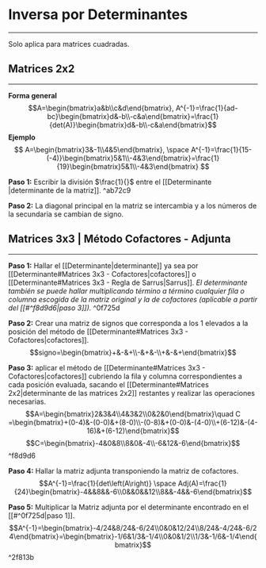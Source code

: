 # Inversa por Determinantes 
***
Solo aplica para matrices cuadradas.

## Matrices 2x2
***
**Forma general**
$$A=\begin{bmatrix}a&b\\c&d\end{bmatrix}, A^{-1}=\frac{1}{ad-bc}\begin{bmatrix}d&-b\\-c&a\end{bmatrix}=\frac{1}{det(A)}\begin{bmatrix}d&-b\\-c&a\end{bmatrix}$$
**Ejemplo**
$$
A=\begin{bmatrix}3&-1\\4&5\end{bmatrix}, \space A^{-1}=\frac{1}{15-(-4)}\begin{bmatrix}5&1\\-4&3\end{bmatrix}=\frac{1}{19}\begin{bmatrix}5&1\\-4&3\end{bmatrix}
$$

**Paso 1:** Escribir la división $\frac{1}{}$ entre el [[Determinante |determinante de la matriz]]. ^ab72c9

**Paso 2:** La diagonal principal en la matriz se intercambia y a los números de la secundaria se cambian de signo.

## Matrices 3x3 | Método Cofactores - Adjunta
***
**Paso 1:** Hallar el [[Determinante|determinante]] ya sea por [[Determinante#Matrices 3x3 - Cofactores|cofactores]] o [[Determinante#Matrices 3x3 - Regla de Sarrus|Sarrus]]. 
*El determinante también se puede hallar multiplicando término a término cualquier fila o columna escogida de la matriz original y la de cofactores (aplicable a partir del [[#^f8d9d6|paso 3]]).*  ^0f725d

**Paso 2:** Crear una matriz de signos que corresponda a los 1 elevados a la posición del método de [[Determinante#Matrices 3x3 - Cofactores|cofactores]].
$$signo=\begin{bmatrix}+&-&+\\-&+&-\\+&-&+\end{bmatrix}$$

**Paso 3:** aplicar el método de [[Determinante#Matrices 3x3 - Cofactores|cofactores]] cubriendo la fila y columna correspondientes a cada posición evaluada, sacando el [[Determinante#Matrices 2x2|determinante de las matrices 2x2]] restantes y realizar las operaciones necesarias.
$$A=\begin{bmatrix}2&3&4\\4&3&2\\0&2&0\end{bmatrix}\quad C =\begin{bmatrix}+(0-4)&-(0-0)&+(8-0)\\-(0-8)&+(0-0)&-(4-0)\\+(6-12)&-(4-16)&+(6-12)\end{bmatrix}$$
$$C=\begin{bmatrix}-4&0&8\\8&0&-4\\-6&12&-6\end{bmatrix}$$ ^f8d9d6

**Paso 4:** Hallar la matriz adjunta transponiendo la matriz de cofactores.
$$A^{-1}=\frac{1}{det\left(A\right)} \space Adj(A)=\frac{1}{24}\begin{bmatrix}-4&&8&&-6\\0&&0&&12\\8&&-4&&-6\end{bmatrix}$$

**Paso 5:** Multiplicar la Matriz adjunta por el determinante encontrado en el [[#^0f725d|paso 1]].
$$A^{-1}=\begin{bmatrix}-4/24&8/24&-6/24\\0&0&12/24\\8/24&-4/24&-6/24\end{bmatrix}=\begin{bmatrix}-1/6&1/3&-1/4\\0&0&1/2\\1/3&-1/6&-1/4\end{bmatrix}$$ ^2f813b
